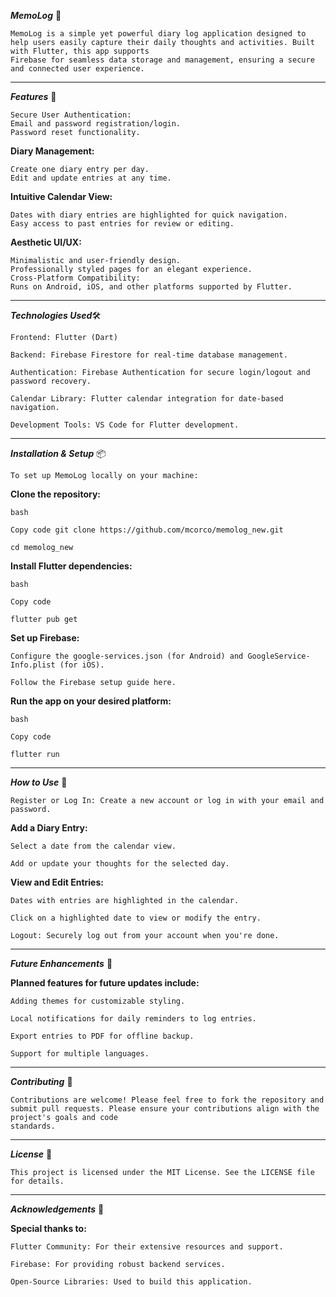 ***MemoLog*** 📓


    MemoLog is a simple yet powerful diary log application designed to help users easily capture their daily thoughts and activities. Built with Flutter, this app supports 
    Firebase for seamless data storage and management, ensuring a secure and connected user experience.

___


***Features*** 🚀

    Secure User Authentication:
    Email and password registration/login.
    Password reset functionality.


**Diary Management:**

    Create one diary entry per day.
    Edit and update entries at any time.


**Intuitive Calendar View:**

    Dates with diary entries are highlighted for quick navigation.
    Easy access to past entries for review or editing.


**Aesthetic UI/UX:**

    Minimalistic and user-friendly design.
    Professionally styled pages for an elegant experience.
    Cross-Platform Compatibility:
    Runs on Android, iOS, and other platforms supported by Flutter.

___


***Technologies Used***🛠️

    Frontend: Flutter (Dart)

    Backend: Firebase Firestore for real-time database management.

    Authentication: Firebase Authentication for secure login/logout and password recovery.

    Calendar Library: Flutter calendar integration for date-based navigation.

    Development Tools: VS Code for Flutter development.

___


***Installation & Setup*** 📦

    To set up MemoLog locally on your machine:

**Clone the repository:**

    bash

    Copy code git clone https://github.com/mcorco/memolog_new.git

    cd memolog_new

**Install Flutter dependencies:**

    bash

    Copy code

    flutter pub get

**Set up Firebase:**

    Configure the google-services.json (for Android) and GoogleService-Info.plist (for iOS).

    Follow the Firebase setup guide here.

**Run the app on your desired platform:**

    bash

    Copy code

    flutter run

___


***How to Use*** 📝

    Register or Log In: Create a new account or log in with your email and password.

**Add a Diary Entry:**

    Select a date from the calendar view.

    Add or update your thoughts for the selected day.

**View and Edit Entries:**

    Dates with entries are highlighted in the calendar.

    Click on a highlighted date to view or modify the entry.

    Logout: Securely log out from your account when you're done.

___

***Future Enhancements*** 🌟

  **Planned features for future updates include:**

    Adding themes for customizable styling.

    Local notifications for daily reminders to log entries.

    Export entries to PDF for offline backup.

    Support for multiple languages.

___


***Contributing*** 🤝

    Contributions are welcome! Please feel free to fork the repository and submit pull requests. Please ensure your contributions align with the project's goals and code 
    standards.

___


***License*** 📜

    This project is licensed under the MIT License. See the LICENSE file for details.

___


***Acknowledgements*** 🙌


   **Special thanks to:**

    Flutter Community: For their extensive resources and support.

    Firebase: For providing robust backend services.

    Open-Source Libraries: Used to build this application.
